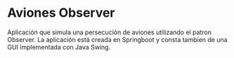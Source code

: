 # Aviones Observer

Aplicación que simula una persecución de aviones utilizando el patron Observer. La aplicación está creada en Springboot y consta tambien de una GUI implementada con Java Swing. 
